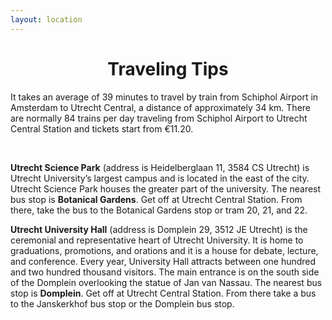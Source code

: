 ```yaml
---
layout: location
---
```



<div class="col-lg8 mx-auto">
    <h1 class="display-4" style="text-align: center;">
        Traveling Tips
    </h1>
    <p>It takes an average of 39 minutes to travel by train from Schiphol Airport in Amsterdam to Utrecht Central, a distance of approximately 34 km. There are normally 84 trains per day traveling from Schiphol Airport to Utrecht Central Station and tickets start from €11.20. </p>
     <br>   
     <p><b>Utrecht Science Park</b> (address is Heidelberglaan 11, 3584 CS Utrecht) is Utrecht University’s largest campus and is located in the east of the city. Utrecht Science Park houses the greater part of the university. The nearest bus stop is <b>Botanical Gardens</b>. Get off at Utrecht Central Station. From there, take the bus to the Botanical Gardens stop or tram 20, 21, and 22.</p>
     <p><b>Utrecht University Hall</b> (address is Domplein 29, 3512 JE Utrecht) is the ceremonial and representative heart of Utrecht University. It is home to graduations, promotions, and orations and it is a house for debate, lecture, and conference. Every year, University Hall attracts between one hundred and two hundred thousand visitors. The main entrance is on the south side of the Domplein overlooking the statue of Jan van Nassau. The nearest bus stop is <b>Domplein</b>. Get off at Utrecht Central Station. From there take a bus to the Janskerkhof bus stop or the Domplein bus stop.</p>
   
</div>
